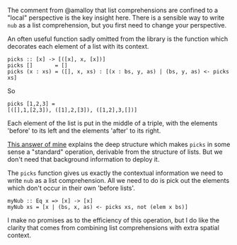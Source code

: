 The comment from @amalloy that list comprehensions are confined to a "local" perspective is the key insight here. There is a sensible way to write `nub` as a list comprehension, but you first need to change your perspective.

An often useful function sadly omitted from the library is the function which decorates each element of a list with its context.

    picks :: [x] -> [([x], x, [x])]
    picks []       = []
    picks (x : xs) = ([], x, xs) : [(x : bs, y, as) | (bs, y, as) <- picks xs]

So

    picks [1,2,3] =
    [([],1,[2,3]), ([1],2,[3]), ([1,2],3,[])]

Each element of the list is put in the middle of a triple, with the elements 'before' to its left and the elements 'after' to its right.

[This answer of mine][1] explains the deep structure which makes `picks` in some sense a "standard" operation, derivable from the structure of lists. But we don't need that background information to deploy it.

The `picks` function gives us exactly the contextual information we need to write `nub` as a list comprehension. All we need to do is pick out the elements which don't occur in their own 'before lists'.

    myNub :: Eq x => [x] -> [x]
    myNub xs = [x | (bs, x, as) <- picks xs, not (elem x bs)]

I make no promises as to the efficiency of this operation, but I do like the clarity that comes from combining list comprehensions with extra spatial context.

  [1]: https://stackoverflow.com/a/12872133/828361
